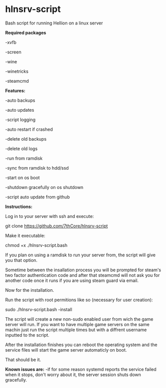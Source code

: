 # hlnsrv-script
Bash script for running Hellion on a linux server

**Required packages**

-xvfb

-screen

-wine

-winetricks

-steamcmd

**Features:**

-auto backups

-auto updates

-script logging

-auto restart if crashed

-delete old backups

-delete old logs

-run from ramdisk

-sync from ramdisk to hdd/ssd

-start on os boot

-shutdown gracefully on os shutdown

-script auto update from github

**Instructions:**

Log in to your server with ssh and execute:

git clone https://github.com/7thCore/hlnsrv-script

Make it executable:

chmod +x ./hlnsrv-script.bash

If you plan on using a ramdisk to run your server from, the script will give you that option.

Sometime between the insallation process you will be prompted for steam's two factor authentication code and after that steamcmd will not ask you for another code once it runs if you are using steam guard via email.

Now for the installation.

Run the script with root permitions like so (necessary for user creation):

sudo ./hlnsrv-script.bash -install

The script will create a new non-sudo enabled user from wich the game server will run. If you want to have multiple game servers on the same machin just run the script multiple times but with a diffrent username inputted to the script.

After the installation finishes you can reboot the operating system and the service files will start the game server automaticly on boot.

That should be it.

**Known issues are:**
-if for some reason systemd reports the service failed when it stops, don't worry about it, the server session shuts down gracefully.
